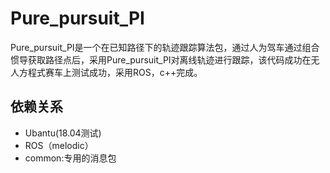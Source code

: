 # Pure_pursuit_PI
Pure_pursuit_PI是一个在已知路径下的轨迹跟踪算法包，通过人为驾车通过组合惯导获取路径点后，采用Pure_pursuit_PI对离线轨迹进行跟踪，该代码成功在无人方程式赛车上测试成功，采用ROS，c++完成。
## 依赖关系
* Ubantu(18.04测试)
* ROS（melodic）
* common:专用的消息包
